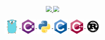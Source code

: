 <div align="center">
  <a href="https://github.com/johnferchermeli">
  <img height="180em" src="https://github-readme-stats.vercel.app/api?username=johnferchermeli&show_icons=true&theme=github_dark&include_all_commits=true&count_private=true"/>
  <img height="180em" src="https://github-readme-stats.vercel.app/api/top-langs/?username=johnferchermeli&layout=compact&langs_count=7&theme=github_dark"/>
</div>
<div style="display: inline_block" align="center"><br>
  <img align="center" height="40" width="40" src="https://raw.githubusercontent.com/devicons/devicon/master/icons/go/go-original.svg">
  <img align="center" height="40" width="40" src="https://raw.githubusercontent.com/devicons/devicon/master/icons/csharp/csharp-original.svg">  
  <img align="center" height="40" width="40" src="https://raw.githubusercontent.com/devicons/devicon/master/icons/python/python-original.svg">
  <img align="center" height="40" width="40" src="https://raw.githubusercontent.com/devicons/devicon/master/icons/c/c-original.svg">
  <img align="center" height="40" width="40" src="https://raw.githubusercontent.com/devicons/devicon/master/icons/cplusplus/cplusplus-original.svg">
  <img align="center" height="40" width="40" src="https://raw.githubusercontent.com/devicons/devicon/master/icons/rust/rust-plain.svg">  
</div>
